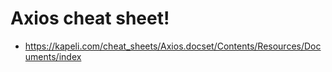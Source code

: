 # Axios cheat sheet!
- https://kapeli.com/cheat_sheets/Axios.docset/Contents/Resources/Documents/index